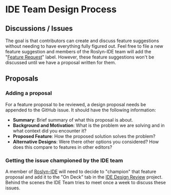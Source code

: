 # IDE Team Design Process

## Discussions / Issues

The goal is that contributors can create and discuss feature suggestions without needing to have everything fully figured out. Feel free to file a new feature suggestion and members of the Roslyn-IDE team will add the "[Feature Request](https://github.com/dotnet/roslyn/issues?=is%3Aissue+is%3Aopen+sort%3Aupdated-desc+label%3A%22Feature+Request%22)" label. However, these feature suggestions won't be discussed until we have a proposal written for them.

## Proposals

### Adding a proposal

For a feature proposal to be reviewed, a design proposal needs be appended to the GitHub issue. It should have the following information:

- **Summary**: Brief summary of what this proposal is about.
- **Background and Motivation**: What is the problem we are solving and in what context did you encounter it?
- **Proposed Feature**: How the proposed solution solves the problem?
- **Alternative Designs**: Were there other options you considered? How does this compare to features in other editors?

### Getting the issue championed by the IDE team

A member of [Roslyn-IDE](https://github.com/orgs/dotnet/teams/roslyn-ide) will need to decide to "champion" that feature proposal and add it to the "On Deck" tab in the [IDE Design Review](https://github.com/dotnet/roslyn/projects/40) project. Behind the scenes the IDE Team tries to meet once a week to discuss these issues.
